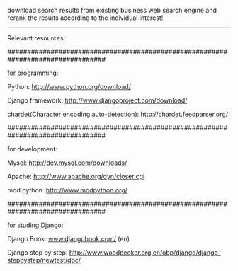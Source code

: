 download search results from existing business web search engine and rerank the results according to the individual interest!

---

Relevant resources:

#################################################################################

for programming:

Python: http://www.python.org/download/

Django framework: http://www.djangoproject.com/download/

chardet(Character encoding auto-detection): http://chardet.feedparser.org/

#################################################################################

for development:

Mysql: http://dev.mysql.com/downloads/

Apache: http://www.apache.org/dyn/closer.cgi

mod python: http://www.modpython.org/

#################################################################################

for studing Django:

Django Book: www.djangobook.com/ (en)

Django step by step: http://www.woodpecker.org.cn/obp/django/django-stepbystep/newtest/doc/
